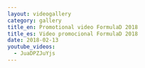 ```yaml
---
layout: videogallery
category: gallery
title_en: Promotional video FormulaD 2018
title_es: Video promocional FormulaD 2018
date: 2018-02-13
youtube_videos:
  - JuaDPZJuYjs
---
```

